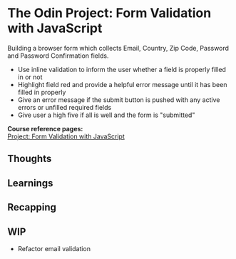 # The Odin Project: Form Validation with JavaScript

Building a browser form which collects Email, Country, Zip Code, Password and Password Confirmation fields.
- Use inline validation to inform the user whether a field is properly filled in or not
- Highlight field red and provide a helpful error message until it has been filled in properly
- Give an error message if the submit button is pushed with any active errors or unfilled required fields
- Give user a high five if all is well and the form is "submitted"

**Course reference pages:** \
[Project: Form Validation with JavaScript](https://www.theodinproject.com/lessons/node-path-javascript-form-validation-with-javascript)

## Thoughts

## Learnings

## Recapping

## WIP
- Refactor email validation
